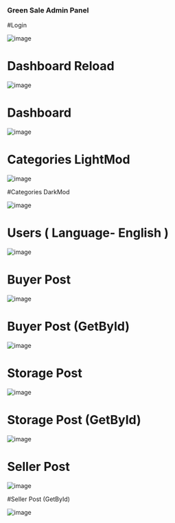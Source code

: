 <h3>Green Sale Admin Panel</h3>


#Login

![image](https://github.com/greensaleuz/greensale-adminpanel/assets/121451433/f935521c-9a27-4622-b0ae-6f8b87c90928)

# Dashboard Reload 

![image](https://github.com/greensaleuz/greensale-adminpanel/assets/121451433/62139eea-916d-411d-83a5-7bcf51cc72a5)

# Dashboard

![image](https://github.com/greensaleuz/greensale-adminpanel/assets/121451433/040dd362-5c23-4d9f-8241-626d64ad234a)

# Categories LightMod

![image](https://github.com/greensaleuz/greensale-adminpanel/assets/121451433/bbfbf56a-d5b4-4bf2-a73b-cf1b7c521ae5)

#Categories DarkMod

![image](https://github.com/greensaleuz/greensale-adminpanel/assets/121451433/e4eebfe1-8ad4-4d99-acc7-fdd178a710f9)

# Users ( Language- English )

![image](https://github.com/greensaleuz/greensale-adminpanel/assets/121451433/3e615c27-240b-4dd9-b3c0-ded1cf0168af)

# Buyer Post 

![image](https://github.com/greensaleuz/greensale-adminpanel/assets/121451433/2cf1e104-5059-4fb5-a0dc-6db778cfd814)

# Buyer Post (GetById)

![image](https://github.com/greensaleuz/greensale-adminpanel/assets/121451433/e00c20b0-ccae-4669-8f64-a99f7ca4342a)

# Storage Post

![image](https://github.com/greensaleuz/greensale-adminpanel/assets/121451433/a15913ec-24d0-45ec-a9d0-f2a495d06d37)

# Storage Post (GetById)

![image](https://github.com/greensaleuz/greensale-adminpanel/assets/121451433/8cb0094a-0caa-461a-8d31-bd06941e18a3)

# Seller Post 

![image](https://github.com/greensaleuz/greensale-adminpanel/assets/121451433/e6c942a4-1e99-4c34-b2a8-be16774a3b95)

#Seller Post (GetById)

![image](https://github.com/greensaleuz/greensale-adminpanel/assets/121451433/db324374-0b2f-4a38-a74b-4e9939dd3c49)

